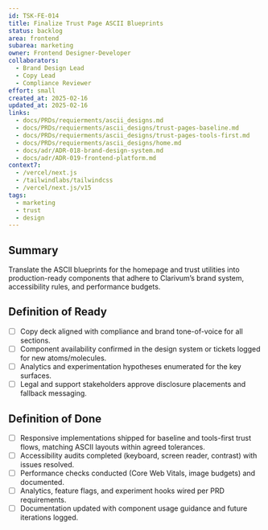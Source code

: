 ```yaml
---
id: TSK-FE-014
title: Finalize Trust Page ASCII Blueprints
status: backlog
area: frontend
subarea: marketing
owner: Frontend Designer-Developer
collaborators:
  - Brand Design Lead
  - Copy Lead
  - Compliance Reviewer
effort: small
created_at: 2025-02-16
updated_at: 2025-02-16
links:
  - docs/PRDs/requierments/ascii_designs.md
  - docs/PRDs/requierments/ascii_designs/trust-pages-baseline.md
  - docs/PRDs/requierments/ascii_designs/trust-pages-tools-first.md
  - docs/PRDs/requierments/ascii_designs/home.md
  - docs/adr/ADR-018-brand-design-system.md
  - docs/adr/ADR-019-frontend-platform.md
context7:
  - /vercel/next.js
  - /tailwindlabs/tailwindcss
  - /vercel/next.js/v15
tags:
  - marketing
  - trust
  - design
---
```


## Summary
Translate the ASCII blueprints for the homepage and trust utilities into production-ready components that adhere to Clarivum’s brand system, accessibility rules, and performance budgets.

## Definition of Ready
- [ ] Copy deck aligned with compliance and brand tone-of-voice for all sections.
- [ ] Component availability confirmed in the design system or tickets logged for new atoms/molecules.
- [ ] Analytics and experimentation hypotheses enumerated for the key surfaces.
- [ ] Legal and support stakeholders approve disclosure placements and fallback messaging.

## Definition of Done
- [ ] Responsive implementations shipped for baseline and tools-first trust flows, matching ASCII layouts within agreed tolerances.
- [ ] Accessibility audits completed (keyboard, screen reader, contrast) with issues resolved.
- [ ] Performance checks conducted (Core Web Vitals, image budgets) and documented.
- [ ] Analytics, feature flags, and experiment hooks wired per PRD requirements.
- [ ] Documentation updated with component usage guidance and future iterations logged.
